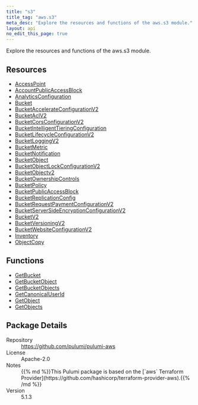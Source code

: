 ```yaml
---
title: "s3"
title_tag: "aws.s3"
meta_desc: "Explore the resources and functions of the aws.s3 module."
layout: api
no_edit_this_page: true
---
```


<!-- WARNING: this file was generated by Pulumi Docs Generator. -->
<!-- Do not edit by hand unless you're certain you know what you are doing! -->

Explore the resources and functions of the aws.s3 module.

<h2 id="resources">Resources</h2>
<ul class="api">
    <li><a href="accesspoint" title="AccessPoint"><span class="api-symbol api-symbol--resource"></span>AccessPoint</a></li>
    <li><a href="accountpublicaccessblock" title="AccountPublicAccessBlock"><span class="api-symbol api-symbol--resource"></span>AccountPublicAccessBlock</a></li>
    <li><a href="analyticsconfiguration" title="AnalyticsConfiguration"><span class="api-symbol api-symbol--resource"></span>AnalyticsConfiguration</a></li>
    <li><a href="bucket" title="Bucket"><span class="api-symbol api-symbol--resource"></span>Bucket</a></li>
    <li><a href="bucketaccelerateconfigurationv2" title="BucketAccelerateConfigurationV2"><span class="api-symbol api-symbol--resource"></span>BucketAccelerateConfigurationV2</a></li>
    <li><a href="bucketaclv2" title="BucketAclV2"><span class="api-symbol api-symbol--resource"></span>BucketAclV2</a></li>
    <li><a href="bucketcorsconfigurationv2" title="BucketCorsConfigurationV2"><span class="api-symbol api-symbol--resource"></span>BucketCorsConfigurationV2</a></li>
    <li><a href="bucketintelligenttieringconfiguration" title="BucketIntelligentTieringConfiguration"><span class="api-symbol api-symbol--resource"></span>BucketIntelligentTieringConfiguration</a></li>
    <li><a href="bucketlifecycleconfigurationv2" title="BucketLifecycleConfigurationV2"><span class="api-symbol api-symbol--resource"></span>BucketLifecycleConfigurationV2</a></li>
    <li><a href="bucketloggingv2" title="BucketLoggingV2"><span class="api-symbol api-symbol--resource"></span>BucketLoggingV2</a></li>
    <li><a href="bucketmetric" title="BucketMetric"><span class="api-symbol api-symbol--resource"></span>BucketMetric</a></li>
    <li><a href="bucketnotification" title="BucketNotification"><span class="api-symbol api-symbol--resource"></span>BucketNotification</a></li>
    <li><a href="bucketobject" title="BucketObject"><span class="api-symbol api-symbol--resource"></span>BucketObject</a></li>
    <li><a href="bucketobjectlockconfigurationv2" title="BucketObjectLockConfigurationV2"><span class="api-symbol api-symbol--resource"></span>BucketObjectLockConfigurationV2</a></li>
    <li><a href="bucketobjectv2" title="BucketObjectv2"><span class="api-symbol api-symbol--resource"></span>BucketObjectv2</a></li>
    <li><a href="bucketownershipcontrols" title="BucketOwnershipControls"><span class="api-symbol api-symbol--resource"></span>BucketOwnershipControls</a></li>
    <li><a href="bucketpolicy" title="BucketPolicy"><span class="api-symbol api-symbol--resource"></span>BucketPolicy</a></li>
    <li><a href="bucketpublicaccessblock" title="BucketPublicAccessBlock"><span class="api-symbol api-symbol--resource"></span>BucketPublicAccessBlock</a></li>
    <li><a href="bucketreplicationconfig" title="BucketReplicationConfig"><span class="api-symbol api-symbol--resource"></span>BucketReplicationConfig</a></li>
    <li><a href="bucketrequestpaymentconfigurationv2" title="BucketRequestPaymentConfigurationV2"><span class="api-symbol api-symbol--resource"></span>BucketRequestPaymentConfigurationV2</a></li>
    <li><a href="bucketserversideencryptionconfigurationv2" title="BucketServerSideEncryptionConfigurationV2"><span class="api-symbol api-symbol--resource"></span>BucketServerSideEncryptionConfigurationV2</a></li>
    <li><a href="bucketv2" title="BucketV2"><span class="api-symbol api-symbol--resource"></span>BucketV2</a></li>
    <li><a href="bucketversioningv2" title="BucketVersioningV2"><span class="api-symbol api-symbol--resource"></span>BucketVersioningV2</a></li>
    <li><a href="bucketwebsiteconfigurationv2" title="BucketWebsiteConfigurationV2"><span class="api-symbol api-symbol--resource"></span>BucketWebsiteConfigurationV2</a></li>
    <li><a href="inventory" title="Inventory"><span class="api-symbol api-symbol--resource"></span>Inventory</a></li>
    <li><a href="objectcopy" title="ObjectCopy"><span class="api-symbol api-symbol--resource"></span>ObjectCopy</a></li>
</ul>

<h2 id="functions">Functions</h2>
<ul class="api">
    <li><a href="getbucket" title="GetBucket"><span class="api-symbol api-symbol--function"></span>GetBucket</a></li>
    <li><a href="getbucketobject" title="GetBucketObject"><span class="api-symbol api-symbol--function"></span>GetBucketObject</a></li>
    <li><a href="getbucketobjects" title="GetBucketObjects"><span class="api-symbol api-symbol--function"></span>GetBucketObjects</a></li>
    <li><a href="getcanonicaluserid" title="GetCanonicalUserId"><span class="api-symbol api-symbol--function"></span>GetCanonicalUserId</a></li>
    <li><a href="getobject" title="GetObject"><span class="api-symbol api-symbol--function"></span>GetObject</a></li>
    <li><a href="getobjects" title="GetObjects"><span class="api-symbol api-symbol--function"></span>GetObjects</a></li>
</ul>

<h2 id="package-details">Package Details</h2>
<dl class="package-details">
	<dt>Repository</dt>
	<dd><a href="https://github.com/pulumi/pulumi-aws">https://github.com/pulumi/pulumi-aws</a></dd>
	<dt>License</dt>
	<dd>Apache-2.0</dd>
	<dt>Notes</dt>
	<dd>{{% md %}}This Pulumi package is based on the [`aws` Terraform Provider](https://github.com/hashicorp/terraform-provider-aws).{{% /md %}}</dd>
	<dt>Version</dt>
	<dd>5.1.3</dd>
</dl>

